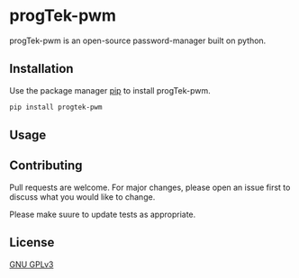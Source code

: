 # progTek-pwm

progTek-pwm is an open-source password-manager built on python.

## Installation

Use the package manager [pip](https://pip.pypa.io/en/stable/) to install progTek-pwm.

```bash
pip install progtek-pwm
```

## Usage

## Contributing

Pull requests are welcome. For major changes, please open an issue first to discuss what you would like to change.

Please make suure to update tests as appropriate.

## License

[GNU GPLv3](https://choosealicense.com/licenses/gpl-3.0/)